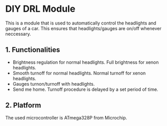 # DIY DRL Module

This is a module that is used to automatically control the headlights and gauges of a car. This ensures that headlights/gauges are on/off whenever neccessary.

## 1. Functionalities
- Brightness regulation for normal headlights. Full brightness for xenon headlights.
- Smooth turnoff for normal headlights. Normal turnoff for xenon headlights.
- Gauges turnon/turnoff with headlights.
- Send me home. Turnoff procedure is delayed by a set period of time.

## 2. Platform
The used microcontroller is ATmega328P from Microchip. 
